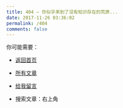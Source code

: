 ```yaml
---
title: 404 — 你似乎来到了没有知识存在的荒原...
date: 2017-11-26 03:36:02
permalink: /404
comments: false
---
```


你可能需要：

- [返回首页](https://uyoung.co)

- [所有文章](https://uyoung.co/archives/)

- [给我留言](https://uyoung.co/message/)

- 搜索文章：右上角